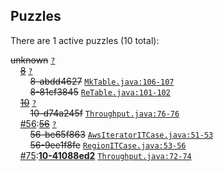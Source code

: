 ## Puzzles

There are 1 active puzzles (10 total):


<del>unknown</del> [`?`](../master/?)<br/>
&nbsp;&nbsp;&nbsp;&nbsp;[<del>8</del>](https://github.com/jcabi/jcabi-dynamo/issues/8) [`?`](../master/?)<br/>
&nbsp;&nbsp;&nbsp;&nbsp;&nbsp;&nbsp;&nbsp;&nbsp;<del>8-abdd4627</del> [`MkTable.java:106-107`](../master/src/main/java/com/jcabi/dynamo/mock/MkTable.java#L106-L107)<br/>
&nbsp;&nbsp;&nbsp;&nbsp;&nbsp;&nbsp;&nbsp;&nbsp;<del>8-81cf3845</del> [`ReTable.java:101-102`](../master/src/main/java/com/jcabi/dynamo/retry/ReTable.java#L101-L102)<br/>
&nbsp;&nbsp;&nbsp;&nbsp;[<del>10</del>](https://github.com/jcabi/jcabi-dynamo/issues/10) [`?`](../master/?)<br/>
&nbsp;&nbsp;&nbsp;&nbsp;&nbsp;&nbsp;&nbsp;&nbsp;<del>10-d74a245f</del> [`Throughput.java:76-76`](../master/src/main/java/com/jcabi/dynamo/Throughput.java#L76-L76)<br/>
&nbsp;&nbsp;&nbsp;&nbsp;[#56](https://github.com/jcabi/jcabi-dynamo/issues/56):[<del>56</del>](https://github.com/jcabi/jcabi-dynamo/issues/56) [`?`](../master/?)<br/>
&nbsp;&nbsp;&nbsp;&nbsp;&nbsp;&nbsp;&nbsp;&nbsp;<del>56-be65f863</del> [`AwsIteratorITCase.java:51-53`](../master/src/test/java/com/jcabi/dynamo/AwsIteratorITCase.java#L51-L53)<br/>
&nbsp;&nbsp;&nbsp;&nbsp;&nbsp;&nbsp;&nbsp;&nbsp;<del>56-9ee1f8fe</del> [`RegionITCase.java:53-56`](../master/src/test/java/com/jcabi/dynamo/RegionITCase.java#L53-L56)<br/>
&nbsp;&nbsp;&nbsp;&nbsp;[#75](https://github.com/jcabi/jcabi-dynamo/issues/75):[**10-41088ed2**](https://github.com/jcabi/jcabi-dynamo/issues/75) [`Throughput.java:72-74`](../master/src/main/java/com/jcabi/dynamo/Throughput.java#L72-L74)<br/>